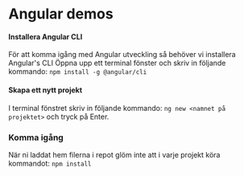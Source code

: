 # Angular demos

#### Installera Angular CLI

För att komma igång med Angular utveckling så behöver vi installera Angular's CLI
Öppna upp ett terminal fönster och skriv in följande kommando:
`npm install -g @angular/cli`

#### Skapa ett nytt projekt

I terminal fönstret skriv in följande kommando:
`ng new <namnet på projektet>` och tryck på Enter.

### Komma igång

När ni laddat hem filerna i repot glöm inte att i varje projekt köra kommandot:
`npm install`
